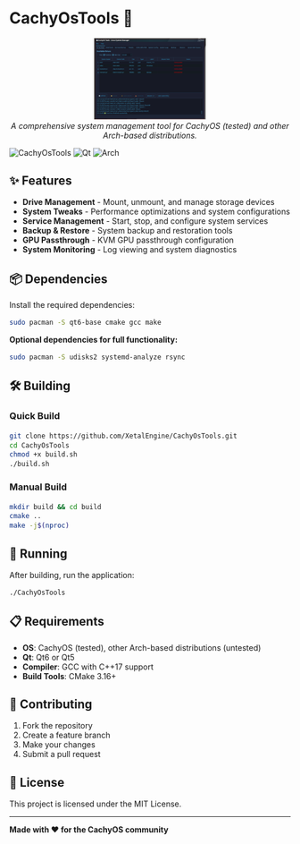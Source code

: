 # CachyOsTools 🚀

<div align="center">
  <img src="images/logo.png" alt="CachyOsTools Logo" width="200">
  <br>
  <em>A comprehensive system management tool for CachyOS (tested) and other Arch-based distributions.</em>
</div>

![CachyOsTools](https://img.shields.io/badge/CachyOsTools-System%20Manager-blue)
![Qt](https://img.shields.io/badge/Qt-6%20%7C%205-green)
![Arch](https://img.shields.io/badge/Arch-Based-Supported-orange)

## ✨ Features

- **Drive Management** - Mount, unmount, and manage storage devices
- **System Tweaks** - Performance optimizations and system configurations
- **Service Management** - Start, stop, and configure system services
- **Backup & Restore** - System backup and restoration tools
- **GPU Passthrough** - KVM GPU passthrough configuration
- **System Monitoring** - Log viewing and system diagnostics

## 📦 Dependencies

Install the required dependencies:

```bash
sudo pacman -S qt6-base cmake gcc make
```

**Optional dependencies for full functionality:**
```bash
sudo pacman -S udisks2 systemd-analyze rsync
```

## 🛠️ Building

### Quick Build
```bash
git clone https://github.com/XetalEngine/CachyOsTools.git
cd CachyOsTools
chmod +x build.sh
./build.sh
```

### Manual Build
```bash
mkdir build && cd build
cmake ..
make -j$(nproc)
```

## 🚀 Running

After building, run the application:
```bash
./CachyOsTools
```

## 📋 Requirements

- **OS**: CachyOS (tested), other Arch-based distributions (untested)
- **Qt**: Qt6 or Qt5
- **Compiler**: GCC with C++17 support
- **Build Tools**: CMake 3.16+

## 🤝 Contributing

1. Fork the repository
2. Create a feature branch
3. Make your changes
4. Submit a pull request

## 📄 License

This project is licensed under the MIT License.

---

**Made with ❤️ for the CachyOS community** 